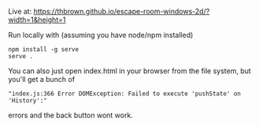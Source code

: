 Live at: https://thbrown.github.io/escape-room-windows-2d/?width=1&height=1

Run locally with (assuming you have node/npm installed)
```
npm install -g serve
serve .
```

You can also just open index.html in your browser from the file system, but you'll get a bunch of

```"index.js:366 Error DOMException: Failed to execute 'pushState' on 'History':"```

errors and the back button wont work.